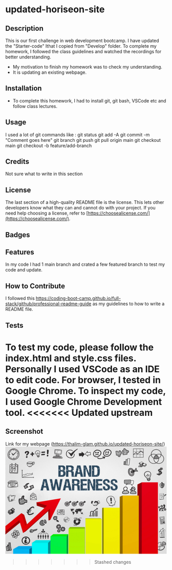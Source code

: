# updated-horiseon-site

## Description

This is our first challenge in web development bootcamp. I have updated the "Starter-code" Ithat I copied from "Develop" folder. To complete my homework, I followed the class guidelines and watched the recordings for better understanding.

- My motivation to finish my homework was to check my understanding.
- It is updating an existing webpage.


## Installation

- To complete this homework, I had to install git, git bash, VSCode etc and follow class lectures. 

## Usage

I used a lot of git commands like :
git status
git add -A
git commit -m "Comment goes here"
git branch
git push
git pull origin main
git checkout main
git checkout -b feature/add-branch

## Credits

Not sure what to write in this section

## License

The last section of a high-quality README file is the license. This lets other developers know what they can and cannot do with your project. If you need help choosing a license, refer to [https://choosealicense.com/](https://choosealicense.com/).

## Badges

## Features

In my code I had 1 main branch and crated a few featured branch to test my code and update.

## How to Contribute

I followed this https://coding-boot-camp.github.io/full-stack/github/professional-readme-guide as my guidelines to how to write a README file.

## Tests

To test my code, please follow the index.html and style.css files.
Personally I used VSCode as an IDE to edit code.
For browser, I tested in Google Chrome.
To inspect my code, I used Google Chrome Development tool.
<<<<<<< Updated upstream
=======

## Screenshot

Link for my webpage (https://thalim-glam.github.io/updated-horiseon-site/)
![Brand Awareness Screenshot](https://github.com/thalim-glam/updated-horiseon-site/blob/main/assets/images/brand-awareness.png)
>>>>>>> Stashed changes

